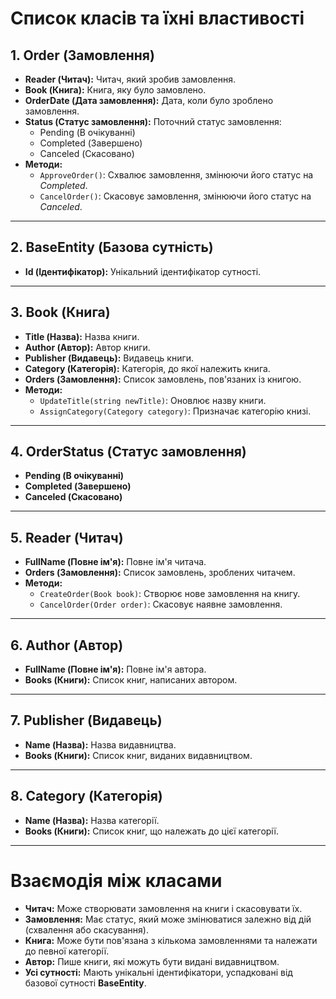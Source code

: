 # Список класів та їхні властивості

## 1. Order (Замовлення)
- **Reader (Читач):** Читач, який зробив замовлення.  
- **Book (Книга):** Книга, яку було замовлено.  
- **OrderDate (Дата замовлення):** Дата, коли було зроблено замовлення.  
- **Status (Статус замовлення):** Поточний статус замовлення:
  - Pending (В очікуванні)
  - Completed (Завершено)
  - Canceled (Скасовано)  
- **Методи:**
  - `ApproveOrder()`: Схвалює замовлення, змінюючи його статус на *Completed*.  
  - `CancelOrder()`: Скасовує замовлення, змінюючи його статус на *Canceled*.  

---

## 2. BaseEntity (Базова сутність)
- **Id (Ідентифікатор):** Унікальний ідентифікатор сутності.

---

## 3. Book (Книга)
- **Title (Назва):** Назва книги.  
- **Author (Автор):** Автор книги.  
- **Publisher (Видавець):** Видавець книги.  
- **Category (Категорія):** Категорія, до якої належить книга.  
- **Orders (Замовлення):** Список замовлень, пов'язаних із книгою.  
- **Методи:**
  - `UpdateTitle(string newTitle)`: Оновлює назву книги.  
  - `AssignCategory(Category category)`: Призначає категорію книзі.  

---

## 4. OrderStatus (Статус замовлення)
- **Pending (В очікуванні)**  
- **Completed (Завершено)**  
- **Canceled (Скасовано)**  

---

## 5. Reader (Читач)
- **FullName (Повне ім'я):** Повне ім'я читача.  
- **Orders (Замовлення):** Список замовлень, зроблених читачем.  
- **Методи:**
  - `CreateOrder(Book book)`: Створює нове замовлення на книгу.  
  - `CancelOrder(Order order)`: Скасовує наявне замовлення.  

---

## 6. Author (Автор)
- **FullName (Повне ім'я):** Повне ім'я автора.  
- **Books (Книги):** Список книг, написаних автором.  

---

## 7. Publisher (Видавець)
- **Name (Назва):** Назва видавництва.  
- **Books (Книги):** Список книг, виданих видавництвом.  

---

## 8. Category (Категорія)
- **Name (Назва):** Назва категорії.  
- **Books (Книги):** Список книг, що належать до цієї категорії.  

---

# Взаємодія між класами
- **Читач:** Може створювати замовлення на книги і скасовувати їх.  
- **Замовлення:** Має статус, який може змінюватися залежно від дій (схвалення або скасування).  
- **Книга:** Може бути пов'язана з кількома замовленнями та належати до певної категорії.  
- **Автор:** Пише книги, які можуть бути видані видавництвом.  
- **Усі сутності:** Мають унікальні ідентифікатори, успадковані від базової сутності **BaseEntity**.
